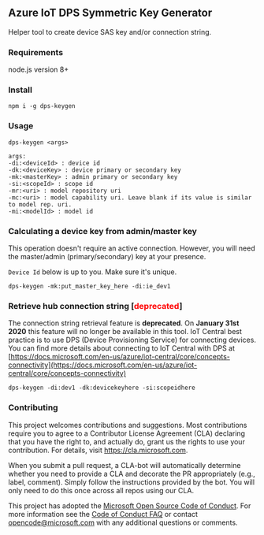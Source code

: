 ## Azure IoT DPS Symmetric Key Generator

Helper tool to create device SAS key and/or connection string.

### Requirements

node.js version 8+


### Install

```
npm i -g dps-keygen
```

### Usage

```
dps-keygen <args>

args:
-di:<deviceId> : device id
-dk:<deviceKey> : device primary or secondary key
-mk:<masterKey> : admin primary or secondary key
-si:<scopeId> : scope id
-mr:<uri> : model repository uri
-mc:<uri> : model capability uri. Leave blank if its value is similar to model rep. uri.
-mi:<modelId> : model id
```


### Calculating a device key from admin/master key

This operation doesn't require an active connection. However, you will need the
master/admin (primary/secondary) key at your presence.

`Device Id` below is up to you. Make sure it's unique.

```
dps-keygen -mk:put_master_key_here -di:ie_dev1
```

### Retrieve hub connection string [<span style="color:red">deprecated</span>]
The connection string retrieval feature is **deprecated**.
On **January 31st 2020** this feature will no longer be available in this tool. IoT Central best practice is to use DPS (Device Provisioning Service) for connecting devices. You can find more details about connecting to IoT Central with DPS at [https://docs.microsoft.com/en-us/azure/iot-central/core/concepts-connectivity](https://docs.microsoft.com/en-us/azure/iot-central/core/concepts-connectivity)

```
dps-keygen -di:dev1 -dk:devicekeyhere -si:scopeidhere
```

### Contributing

This project welcomes contributions and suggestions.  Most contributions require you to agree to a
Contributor License Agreement (CLA) declaring that you have the right to, and actually do, grant us
the rights to use your contribution. For details, visit https://cla.microsoft.com.

When you submit a pull request, a CLA-bot will automatically determine whether you need to provide
a CLA and decorate the PR appropriately (e.g., label, comment). Simply follow the instructions
provided by the bot. You will only need to do this once across all repos using our CLA.

This project has adopted the [Microsoft Open Source Code of Conduct](https://opensource.microsoft.com/codeofconduct/).
For more information see the [Code of Conduct FAQ](https://opensource.microsoft.com/codeofconduct/faq/) or
contact [opencode@microsoft.com](mailto:opencode@microsoft.com) with any additional questions or comments.
